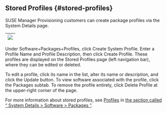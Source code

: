 ## Stored Profiles {#stored-profiles}

SUSE Manager Provisioning customers can create package profiles via the System Details page.

| ![](systems_stored_profiles.png) |
| --- |

Under Software+Packages+Profiles, click Create System Profile. Enter a Profile Name and Profile Description, then click Create Profile. These profiles are displayed on the Stored Profiles page (left navigation bar), where they can be edited or deleted.

To edit a profile, click its name in the list, alter its name or description, and click the Update button. To view software associated with the profile, click the Packages subtab. To remove the profile entirely, click Delete Profile at the upper-right corner of the page.

For more information about stored profiles, see [Profiles](system_details/system_details__software.md#s1-package-profiles) in [the section called “ System Details &gt; Software &gt; Packages ”](system_details/system_details__software.md#system-details-software-packages).